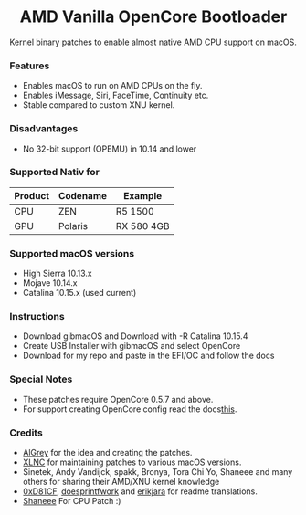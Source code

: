 <span align="center">
<h1>AMD Vanilla OpenCore Bootloader</h1>
</span>

Kernel binary patches to enable almost native AMD CPU support on macOS.

### Features
- Enables macOS to run on AMD CPUs on the fly.
- Enables iMessage, Siri, FaceTime, Continuity etc.
- Stable compared to custom XNU kernel.

### Disadvantages
- No 32-bit support (OPEMU) in 10.14 and lower

### Supported Nativ for
| Product | Codename| Example |
|--------|---------|----------|
| CPU | ZEN | R5 1500
| GPU | Polaris| RX 580 4GB

### Supported macOS versions
- High Sierra 10.13.x
- Mojave 10.14.x
- Catalina 10.15.x (used current)

### Instructions
- Download gibmacOS and Download with -R Catalina 10.15.4
- Create USB Installer with gibmacOS and select OpenCore
- Download for my repo and paste in the EFI/OC and follow the docs


### Special Notes
- These patches require OpenCore 0.5.7 and above. 
- For support creating OpenCore config read the docs[this](https://desktop.dortania.ml/).

### Credits
- [AlGrey](https://github.com/AlGreyy) for the idea and creating the patches.
- [XLNC](https://github.com/XLNCs) for maintaining patches to various macOS versions.
- Sinetek, Andy Vandijck, spakk, Bronya, Tora Chi Yo, Shaneee and many others for sharing their AMD/XNU kernel knowledge
- [0xD81CF](https://github.com/0xD81CF), [doesprintfwork](https://github.com/doesprintfwork) and [erikjara](https://github.com/erikjara) for readme translations.
- [Shaneee](https://github.com/AMD-OSX/AMD_Vanilla) For CPU Patch :)
